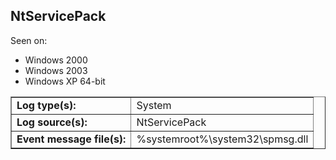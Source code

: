 ## NtServicePack

Seen on:
* Windows 2000
* Windows 2003
* Windows XP 64-bit

<table border="1" class="docutils">
  <tbody>
    <tr>
      <td><b>Log type(s):</b></td>
      <td>System</td>
    </tr>
    <tr>
      <td><b>Log source(s):</b></td>
      <td>NtServicePack</td>
    </tr>
    <tr>
      <td><b>Event message file(s):</b></td>
      <td>%systemroot%\system32\spmsg.dll</td>
    </tr>
  </tbody>
</table>

&nbsp;

